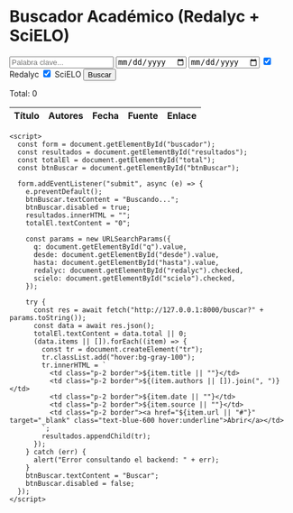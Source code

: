 <!doctype html>
<html lang="es">
  <head>
    <meta charset="UTF-8" />
    <meta name="viewport" content="width=device-width, initial-scale=1.0" />
    <title>Buscador Académico</title>
    <script src="https://cdn.tailwindcss.com"></script>
  </head>
  <body class="bg-gray-50 p-6">
    <div class="max-w-5xl mx-auto">
      <h1 class="text-2xl font-bold mb-4">Buscador Académico (Redalyc + SciELO)</h1>
      <form id="buscador" class="grid grid-cols-1 md:grid-cols-2 lg:grid-cols-3 gap-4 mb-6">
        <input id="q" type="text" placeholder="Palabra clave..." class="border rounded p-2" />
        <input id="desde" type="date" class="border rounded p-2" />
        <input id="hasta" type="date" class="border rounded p-2" />
        <label class="flex items-center space-x-2">
          <input id="redalyc" type="checkbox" checked />
          <span>Redalyc</span>
        </label>
        <label class="flex items-center space-x-2">
          <input id="scielo" type="checkbox" checked />
          <span>SciELO</span>
        </label>
        <button type="submit" id="btnBuscar" class="bg-blue-600 text-white rounded p-2 hover:bg-blue-700">
          Buscar
        </button>
      </form>
      <p class="mb-4">Total: <span id="total">0</span></p>
      <div class="overflow-x-auto">
        <table class="min-w-full border">
          <thead>
            <tr class="bg-gray-200">
              <th class="p-2 border">Título</th>
              <th class="p-2 border">Autores</th>
              <th class="p-2 border">Fecha</th>
              <th class="p-2 border">Fuente</th>
              <th class="p-2 border">Enlace</th>
            </tr>
          </thead>
          <tbody id="resultados"></tbody>
        </table>
      </div>
    </div>

    <script>
      const form = document.getElementById("buscador");
      const resultados = document.getElementById("resultados");
      const totalEl = document.getElementById("total");
      const btnBuscar = document.getElementById("btnBuscar");

      form.addEventListener("submit", async (e) => {
        e.preventDefault();
        btnBuscar.textContent = "Buscando...";
        btnBuscar.disabled = true;
        resultados.innerHTML = "";
        totalEl.textContent = "0";

        const params = new URLSearchParams({
          q: document.getElementById("q").value,
          desde: document.getElementById("desde").value,
          hasta: document.getElementById("hasta").value,
          redalyc: document.getElementById("redalyc").checked,
          scielo: document.getElementById("scielo").checked,
        });

        try {
          const res = await fetch("http://127.0.0.1:8000/buscar?" + params.toString());
          const data = await res.json();
          totalEl.textContent = data.total || 0;
          (data.items || []).forEach((item) => {
            const tr = document.createElement("tr");
            tr.classList.add("hover:bg-gray-100");
            tr.innerHTML = `
              <td class="p-2 border">${item.title || ""}</td>
              <td class="p-2 border">${(item.authors || []).join(", ")}</td>
              <td class="p-2 border">${item.date || ""}</td>
              <td class="p-2 border">${item.source || ""}</td>
              <td class="p-2 border"><a href="${item.url || "#"}" target="_blank" class="text-blue-600 hover:underline">Abrir</a></td>
            `;
            resultados.appendChild(tr);
          });
        } catch (err) {
          alert("Error consultando el backend: " + err);
        }
        btnBuscar.textContent = "Buscar";
        btnBuscar.disabled = false;
      });
    </script>
  </body>
</html>
